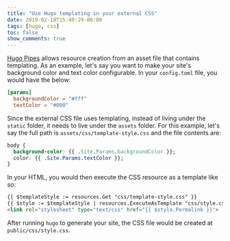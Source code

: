 ```yaml
---
title: "Use Hugo templating in your external CSS"
date: 2019-02-18T15:40:29-06:00
tags: [hugo, css]
toc: false
show_comments: true
---
```


[Hugo Pipes](https://gohugo.io/hugo-pipes/resource-from-template/) allows resource creation from an asset file that contains templating. As an example, let's say you want to make your site's background color and text color configurable. In your `config.toml` file, you would have the below: 

```toml
[params]
  backgroundColor = "#fff"
  textColor = "#000"
```

Since the external CSS file uses templating, instead of living under the `static` folder, it needs to live under the `assets` folder. For this example, let's say the full path is `assets/css/template-style.css` and the file contents are: 

```css
body {
  background-color: {{ .Site.Params.backgroundColor }};
  color: {{ .Site.Params.textColor }};
}
```

In your HTML, you would then execute the CSS resource as a template like so: 

```html
{{ $templateStyle := resources.Get "css/template-style.css" }}
{{ $style := $templateStyle | resources.ExecuteAsTemplate "css/style.css" . }}
<link rel="stylesheet" type="text/css" href="{{ $style.Permalink }}">
```

After running `hugo` to generate your site, the CSS file would be created at `public/css/style.css`. 
